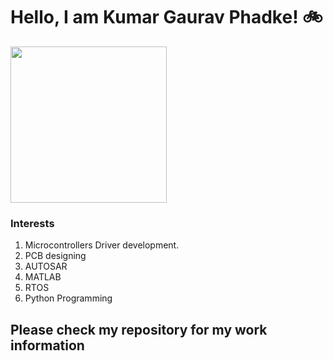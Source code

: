 # Hello, I am Kumar Gaurav Phadke! :bike: 


<img src="https://user-images.githubusercontent.com/54667428/141113717-64117ae9-0f5d-459c-854a-293a6d2d2100.gif" width="250" height = "250">


### Interests

1) Microcontrollers Driver development. 
2) PCB designing
3) AUTOSAR   
4) MATLAB    
5) RTOS     
6) Python Programming 
 
 ## Please check my repository for my work information
 

